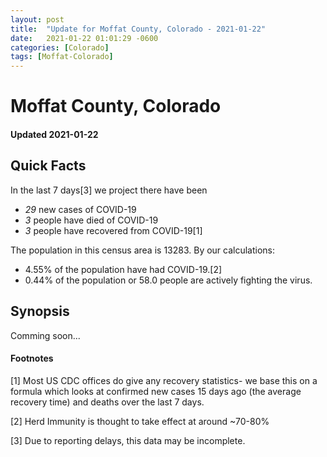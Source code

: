 ```yaml
---
layout: post
title:  "Update for Moffat County, Colorado - 2021-01-22"
date:   2021-01-22 01:01:29 -0600
categories: [Colorado]
tags: [Moffat-Colorado]
---
```


# Moffat County, Colorado
#### Updated 2021-01-22

## Quick Facts

In the last 7 days[3] we project there have been
- *29* new cases of COVID-19
- *3* people have died of COVID-19
- *3* people have recovered from COVID-19[1]

The population in this census area is 13283. By our calculations:
- 4.55% of the population have had COVID-19.[2]
- 0.44% of the population or 58.0 people are actively fighting the virus.

## Synopsis

Comming soon...


#### Footnotes

[1] Most US CDC offices do give any recovery statistics- we base this on a formula which looks at confirmed new cases
15 days ago (the average recovery time) and deaths over the last 7 days.

[2] Herd Immunity is thought to take effect at around ~70-80%

[3] Due to reporting delays, this data may be incomplete.
 
    